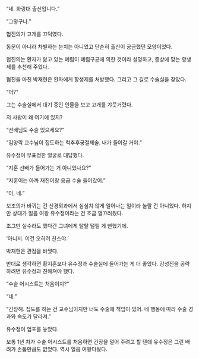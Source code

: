 “네. 화랑대 출신입니다.”

“그렇구나.”

협진의가 고개를 끄덕였다.

동문이 아니라 차별하는 눈치는 아니었고 단순히 출신이 궁금했던 모양이었다.

협진의는 환자가 앓고 있는 폐렴이 폐렴구균에 의한 것이라 설명하고, 증상에 맞는 항생제를 추천해 주었다.

협진을 마친 박재현은 환자에게 항생제를 처방했다. 그리고 그 길로 수술실을 찾았다.

“어?”

그는 수술실에서 대기 중인 인물을 보고 고개를 갸웃거렸다.

저 사람이 왜 여기에 있지?

“선배님도 수술 있으세요?”

“김양락 교수님이 집도하는 척추후궁절제술. 내가 들어갈 거야.”

유수정이 무표정한 얼굴로 대답했다.

“지훈 선배가 들어가는 거 아니었나요?”

“지훈이는 아까 재진이랑 응급 수술 들어갔어.”

“아, 네.”

보조의가 바뀌는 건 신경외과에서 심심치 않게 일어나는 일이라 놀랄 건 아니었다. 하지만 상대가 얼음 여왕 유수정이라는 건 조금 껄끄러웠다.

조그만 실수라도 했다간 그녀에게 탈탈 털릴 게 뻔했기에.

‘아니지. 이건 오히려 찬스야.’

박재현은 관점을 바꿨다.

반대로 생각하면 황지훈보다 유수정과 수술실에 들어가는 게 더 좋았다. 강성진을 공략하려면 유수정과 친해져야 했다.

“수술 어시스트는 처음이지?”

“네.”

“긴장해. 집도를 하는 건 교수님이지만 너도 수술에 책임이 있어. 네 행동에 따라 수술 경과와 속도가 달라져.”

유수정이 엄포를 놓았다.

보통 1년 차가 수술 어시스트를 처음하면 긴장을 덜어 주려고 할 텐데 유수정은 그런 배려가 손톱만큼도 없었다. 역시 얼음 여왕다웠다.